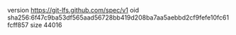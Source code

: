 version https://git-lfs.github.com/spec/v1
oid sha256:6f47c9ba53df565aad56728bb419d208ba7aa5aebbd2cf9fefe10fc61fcff857
size 44016

